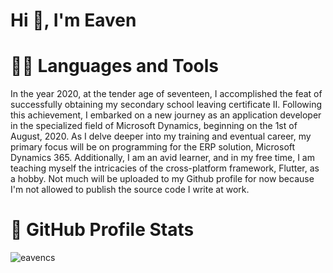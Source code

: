 # Hi 👋, I'm Eaven
# 👨‍💻 Languages and Tools

In the year 2020, at the tender age of seventeen, I accomplished the feat of successfully obtaining my secondary school leaving certificate II. Following this achievement, I embarked on a new journey as an application developer in the specialized field of Microsoft Dynamics, beginning on the 1st of August, 2020. As I delve deeper into my training and eventual career, my primary focus will be on programming for the ERP solution, Microsoft Dynamics 365. Additionally, I am an avid learner, and in my free time, I am teaching myself the intricacies of the cross-platform framework, Flutter, as a hobby. Not much will be uploaded to my Github profile for now because I'm not allowed to publish the source code I write at work.

# 🎯 GitHub Profile Stats
<p><img style="text-align:center;"src="https://github-readme-stats.vercel.app/api/top-langs?username=eavencs&show_icons=true&locale=en&layout=compact" alt="eavencs" /></p>
